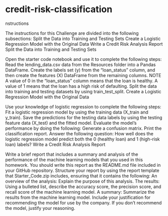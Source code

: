 # credit-risk-classification

nstructions

The instructions for this Challenge are divided into the following subsections:
Split the Data into Training and Testing Sets
Create a Logistic Regression Model with the Original Data
Write a Credit Risk Analysis Report
Split the Data into Training and Testing Sets

Open the starter code notebook and use it to complete the following steps:
Read the lending_data.csv data from the Resources folder into a Pandas DataFrame.
Create the labels set (y) from the “loan_status” column, and then create the features (X) DataFrame from the remaining columns.
NOTE
A value of 0 in the “loan_status” column means that the loan is healthy. A value of 1 means that the loan has a high risk of defaulting.
Split the data into training and testing datasets by using train_test_split.
Create a Logistic Regression Model with the Original Data

Use your knowledge of logistic regression to complete the following steps:
Fit a logistic regression model by using the training data (X_train and y_train).
Save the predictions for the testing data labels by using the testing feature data (X_test) and the fitted model.
Evaluate the model’s performance by doing the following:
Generate a confusion matrix.
Print the classification report.
Answer the following question: How well does the logistic regression model predict both the 0 (healthy loan) and 1 (high-risk loan) labels?
Write a Credit Risk Analysis Report

Write a brief report that includes a summary and analysis of the performance of the machine learning models that you used in this homework. You should write this report as the README.md file included in your GitHub repository.
Structure your report by using the report template that Starter_Code.zip includes, ensuring that it contains the following:
An overview of the analysis: Explain the purpose of this analysis.
The results: Using a bulleted list, describe the accuracy score, the precision score, and recall score of the machine learning model.
A summary: Summarize the results from the machine learning model. Include your justification for recommending the model for use by the company. If you don’t recommend the model, justify your reasoning.
